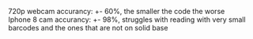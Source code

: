 720p webcam accurancy: +- 60%, the smaller the code the worse <br />
Iphone 8 cam accurancy: +- 98%, struggles with reading with very small barcodes and the ones that are not on solid base
